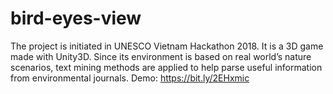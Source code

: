 # bird-eyes-view
The project is initiated in UNESCO Vietnam Hackathon 2018. It is a 3D game made with Unity3D. Since its environment is based on real world’s nature scenarios, text mining methods are applied to help parse useful information from environmental journals. Demo: https://bit.ly/2EHxmic
